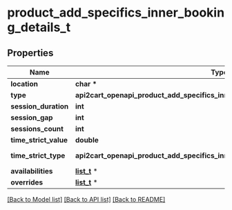# product_add_specifics_inner_booking_details_t

## Properties
Name | Type | Description | Notes
------------ | ------------- | ------------- | -------------
**location** | **char \*** |  | 
**type** | **api2cart_openapi_product_add_specifics_inner_booking_details_TYPE_e** |  | 
**session_duration** | **int** |  | [optional] 
**session_gap** | **int** |  | [optional] 
**sessions_count** | **int** |  | 
**time_strict_value** | **double** |  | 
**time_strict_type** | **api2cart_openapi_product_add_specifics_inner_booking_details_TIMESTRICTTYPE_e** |  | [default to 'days']
**availabilities** | [**list_t**](product_add_specifics_inner_booking_details_availabilities_inner.md) \* |  | 
**overrides** | [**list_t**](product_add_specifics_inner_booking_details_overrides_inner.md) \* |  | [optional] 

[[Back to Model list]](../README.md#documentation-for-models) [[Back to API list]](../README.md#documentation-for-api-endpoints) [[Back to README]](../README.md)


